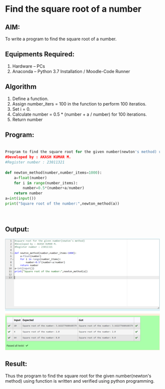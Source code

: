 # Find the square root of a number

## AIM:
To write a program to find the square root of a number.

## Equipments Required:
1. Hardware – PCs
2. Anaconda – Python 3.7 Installation / Moodle-Code Runner

## Algorithm
1. Define a function.
2. Assign number_iters = 100 in the function to perform 100 iteratios.
3. Set i = 0.
4. Calculate  number = 0.5 * (number + a / number) for 100 iterations.
5. Return number

## Program:
```python

Program to find the square root for the given number(newton's method) using function.
#Developed by : AKASH KUMAR M.
#Register number : 23011321

def newton_method(number,number_items=1000):
    a=float(number)
    for i in range(number_items):
        number=0.5*(number+a/number)
    return number
a=int(input())
print("Square root of the number:",newton_method(a))

  

```

## Output:
![output](./squareoutput.png)


## Result:
Thus the program to find the square root for the given number(newton's method) using function is written and verified using python programming.

